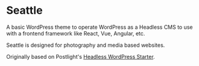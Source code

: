 # Seattle

A basic WordPress theme to operate WordPress as a Headless CMS to use with a frontend framework like React, Vue, Angular, etc.

Seattle is designed for photography and media based websites.

Originally based on Postlight's [Headless WordPress Starter](https://github.com/postlight/headless-wp-starter).
